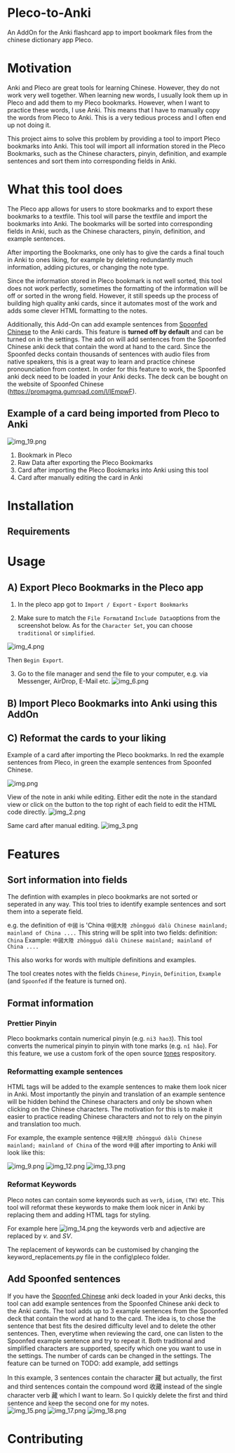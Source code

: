 # Pleco-to-Anki

An AddOn for the Anki flashcard app to import bookmark files from the chinese dictionary app Pleco.

# Motivation

Anki and Pleco are great tools for learning Chinese. However, they do not work very well together.
When learning new words, I usually look them up in Pleco and add them to my Pleco bookmarks. However, when I want to practice these words, I use Anki. This means that I have to manually copy the words from Pleco to Anki. This is a very tedious process and I often end up not doing it.

This project aims to solve this problem by providing a tool to import Pleco bookmarks into Anki.
This tool will import all information stored in the Pleco Bookmarks, such as the Chinese characters, pinyin, definition, and example sentences and sort them into corresponding fields in Anki.

# What this tool does

The Pleco app allows for users to store bookmarks and to export these bookmarks to a textfile. This tool will parse the textfile and import the bookmarks into Anki. 
The bookmarks will be sorted into corresponding fields in Anki, such as the Chinese characters, pinyin, definition, and example sentences.

After importing the Bookmarks, one only has to give the cards a final touch in Anki to ones liking, for example by deleting redundantly much information, adding pictures, or changing the note type.

Since the information stored in Pleco bookmark is not well sorted, this tool does not work perfectly, sometimes the formatting of the information will be off or sorted in the wrong field. However, it still speeds up the process of building high quality anki cards, since it automates most of the work and adds some clever HTML formatting to the notes.

Additionally, this Add-On can add example sentences from [Spoonfed Chinese](https://promagma.gumroad.com/l/IEmpwF) to the Anki cards.
This feature is **turned off by default** and can be turned on in the settings.
The add on will add sentences from the Spoonfed Chinese anki deck that contain the word at hand to the card.
Since the Spoonfed decks contain thousands of sentences with audio files from native speakers, this is a great way to learn and practice chinese pronounciation from context.
In order for this feature to work, the Spoonfed anki deck need to be loaded in your Anki decks. The deck can be bought on the website of Spoonfed Chinese (https://promagma.gumroad.com/l/IEmpwF).

## Example of a card being imported from Pleco to Anki

![img_19.png](README_media/img_19.png)
1) Bookmark in Pleco
2) Raw Data after exporting the Pleco Bookmarks
3) Card after importing the Pleco Bookmarks into Anki using this tool
4) Card after manually editing the card in Anki

# Installation

## Requirements

# Usage

## A) Export Pleco Bookmarks in the Pleco app

1. In the pleco app got to `Import / Export` - `Export Bookmarks`

2. Make sure to match the `File Format`and `Include Data`options from the screenshot below. As for the `Character Set`, you can choose `traditional` or `simplified`.

![img_4.png](README_media/img_4.png)

Then `Begin Export`.

3. Go to the file manager and send the file to your computer, e.g. via Messenger, AirDrop, E-Mail etc.
![img_6.png](README_media/img_6.png)

## B) Import Pleco Bookmarks into Anki using this AddOn



## C) Reformat the cards to your liking

Example of a card after importing the Pleco bookmarks. In red the example sentences from Pleco, in green the example sentences from Spoonfed Chinese.

![img.png](README_media/img.png)

View of the note in anki while editing. Either edit the note in the standard view or click on the button to the top right of each field to edit the HTML code directly.
![img_2.png](README_media/img_2.png)

Same card after manual editing.
![img_3.png](README_media/img_3.png)

# Features

## Sort information into fields

The defintion with examples in pleco bookmarks are not sorted or seperated in any way. This tool tries to identify example sentences and sort them into a seperate field.

e.g. the definition of `中國` is 'China `中國大陸 zhōngguó dàlù Chinese mainland; mainland of China ....`
This string will be split into two fields:
definition: `China`
Example: `中國大陸 zhōngguó dàlù Chinese mainland; mainland of China ....`

This also works for words with multiple definitions and examples.

The tool creates notes with the fields `Chinese`, `Pinyin`, `Definition`, `Example` (and `Spoonfed` if the feature is turned on).

## Format information

### Prettier Pinyin

Pleco bookmarks contain numerical pinyin (e.g. `ni3 hao3`). This tool converts the numerical pinyin to pinyin with tone marks (e.g. `nǐ hǎo`).
For this feature, we use a custom fork of the open source [tones](https://github.com/em-shea/tones) respository. 

### Reformatting example sentences

HTML tags will be added to the example sentences to make them look nicer in Anki. 
Most importantly the pinyin and translation of an example sentence will be hidden behind the Chinese characters and only be shown when clicking on the Chinese characters. 
The motivation for this is to make it easier to practice reading Chinese characters and not to rely on the pinyin and translation too much.

For example, the example sentence `中國大陸 zhōngguó dàlù Chinese mainland; mainland of China` of the word `中國` after importing to Anki will look like this:

![img_9.png](README_media/img_9.png)
![img_12.png](README_media/img_12.png)
![img_13.png](README_media/img_13.png)


### Reformat Keywords
Pleco notes can contain some keywords such as `verb`, `idiom`, `(TW)` etc. This tool will reformat these keywords to make them look nicer in Anki by replacing them and adding HTML tags for styling.

For example here ![img_14.png](README_media/img_14.png)
the keywords verb and adjective are replaced by *v.* and *SV*.

The replacement of keywords can be customised by changing the keyword_replacements.py file in the config\pleco folder.

## Add Spoonfed sentences
If you have the [Spoonfed Chinese](https://promagma.gumroad.com/l/IEmpwF) anki deck loaded in your Anki decks, this tool can add example sentences from the Spoonfed Chinese anki deck to the Anki cards.
The tool adds up to 3 example sentences from the Spoonfed deck that contain the word at hand to the card.
The idea is, to chose the sentence that best fits the desired difficulty level and to delete the other sentences.
Then, everytime when reviewing the card, one can listen to the Spoonfed example sentence and try to repeat it.
Both traditional and simplified characters are supported, specify which one you want to use in the settings.
The number of cards can be changed in the settings.
The feature can be turned on
TODO: add example, add settings

In this example, 3 sentences contain the character 藏 but actually, the first and third sentences contain the compound word 收藏  instead of the single character verb 藏 which I want to learn. So I quickly delete the first and third sentence and keep the second one for my notes.  
![img_15.png](README_media/img_15.png)
![img_17.png](README_media/img_17.png)
![img_18.png](README_media/img_18.png)

# Contributing

